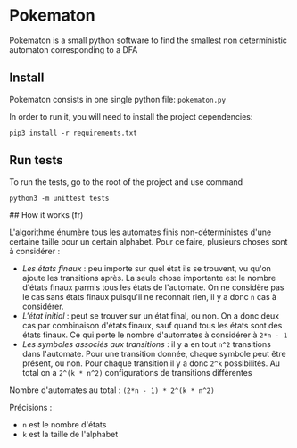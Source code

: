 # Pokematon

Pokematon is a small python software to find the smallest non deterministic automaton corresponding to a DFA

## Install

Pokematon consists in one single python file: `pokematon.py`

In order to run it, you will need to install the project dependencies:
```
pip3 install -r requirements.txt
```

## Run tests

To run the tests, go to the root of the project and use command 
```
python3 -m unittest tests
```

## How it works (fr)

L'algorithme énumère tous les automates finis non-déterministes d'une certaine taille pour un certain alphabet.
Pour ce faire, plusieurs choses sont à considérer :
- *Les états finaux* : peu importe sur quel état ils se trouvent, vu qu'on ajoute les transitions après. La seule chose
importante est le nombre d'états finaux parmis tous les états de l'automate. On ne considère pas le cas sans états finaux
puisqu'il ne reconnait rien, il y a donc `n` cas à considérer.
- *L'état initial* : peut se trouver sur un état final, ou non. On a donc deux cas par combinaison d'états finaux, sauf quand
tous les états sont des états finaux. Ce qui porte le nombre d'automates à considérer à `2*n - 1`
- *Les symboles associés aux transitions* : il y a en tout `n^2` transitions dans l'automate. Pour une transition donnée,
chaque symbole peut être présent, ou non. Pour chaque transition il y a donc `2^k` possibilités. Au total on a `2^(k * n^2)`
configurations de transitions différentes

Nombre d'automates au total : `(2*n - 1) * 2^(k * n^2)`

Précisions :
- `n` est le nombre d'états
- `k` est la taille de l'alphabet